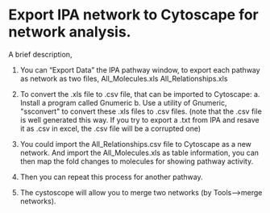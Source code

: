 # Export IPA network to Cytoscape for network analysis. 

A brief description, 
 
1. You can “Export Data” the IPA pathway window, to export each pathway as network as two files, 
	All_Molecules.xls
	All_Relationships.xls
 
2. To convert the .xls file to .csv file, that can be imported to Cytoscape:
	a. Install a program called Gnumeric
	b. Use a utility of Gnumeric, "ssconvert" to convert these .xls files to .csv files. 
	(note that the .csv file is well generated this way. If you try to export a .txt from IPA and resave it as .csv in excel, the .csv file will be a corrupted one)
 
3. You could import the All_Relationships.csv file to Cytoscape as a new network. And import the All_Molecules.xls as table information, you can then map the fold changes to molecules for showing pathway activity. 
 
4. Then you can repeat this process for another pathway. 
 
5. The cystoscope will allow you to merge two networks (by Tools-->merge networks). 


